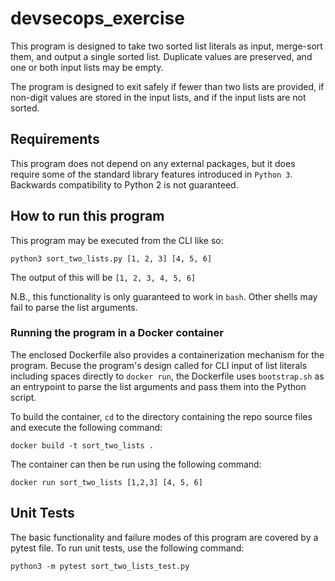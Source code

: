 # devsecops_exercise

This program is designed to take two sorted list literals as input, merge-sort them, and output a single sorted list. Duplicate values are preserved, and one or both input lists may be empty.

The program is designed to exit safely if fewer than two lists are provided, if non-digit values are stored in the input lists, and if the input lists are not sorted.

## Requirements

This program does not depend on any external packages, but it does require some of the standard library features introduced in `Python 3`. Backwards compatibility to Python 2 is not guaranteed.

## How to run this program

This program may be executed from the CLI like so:

`python3 sort_two_lists.py [1, 2, 3] [4, 5, 6]`

The output of this will be `[1, 2, 3, 4, 5, 6]`

N.B., this functionality is only guaranteed to work in `bash`. Other shells may fail to parse the list arguments.

### Running the program in a Docker container

The enclosed Dockerfile also provides a containerization mechanism for the program. Becuse the program's design called for CLI input of list literals including spaces directly to `docker run`, the Dockerfile uses `bootstrap.sh` as an entrypoint to parse the list arguments and pass them into the Python script.

To build the container, `cd` to the directory containing the repo source files and execute the following command:

`docker build -t sort_two_lists .`

The container can then be run using the following command:

`docker run sort_two_lists [1,2,3] [4, 5, 6]`

## Unit Tests

The basic functionality and failure modes of this program are covered by a pytest file. To run unit tests, use the following command:

`python3 -m pytest sort_two_lists_test.py`
